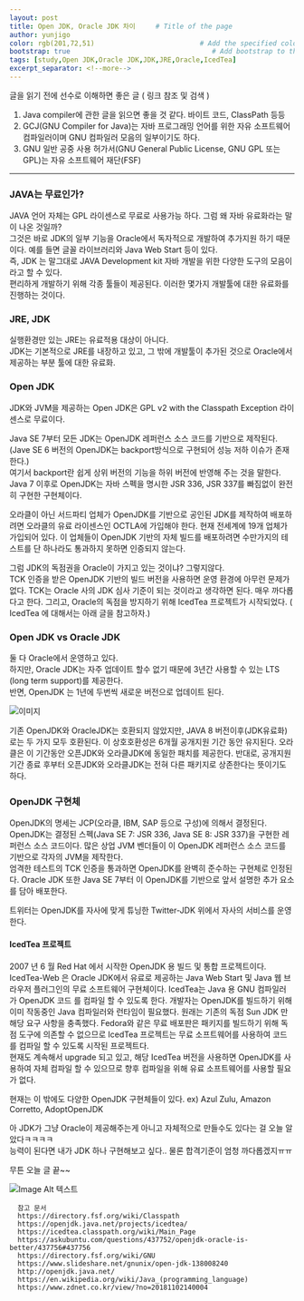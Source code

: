 ```yaml
---
layout: post
title: Open JDK, Oracle JDK 차이     # Title of the page
author: yunjigo                   
color: rgb(201,72,51)                          # Add the specified color as feature image, and change link colors in post
bootstrap: true                                   # Add bootstrap to the page
tags: [study,Open JDK,Oracle JDK,JDK,JRE,Oracle,IcedTea]
excerpt_separator: <!--more-->
---
```


 <!--more-->
글을 읽기 전에 선수로 이해하면 좋은 글 ( 링크 참조 및 검색 )

 1. Java compiler에 관한 글을 읽으면 좋을 것 같다. 바이트 코드, ClassPath  등등
 2. GCJ(GNU Compiler for Java)는 자바 프로그래밍 언어를 위한 자유 소프트웨어 컴파일러이며 GNU 컴파일러 모음의 일부이기도 하다.
 3. GNU 일반 공중 사용 허가서(GNU General Public License, GNU GPL 또는 GPL)는 자유 소프트웨어 재단(FSF)

----
 

### JAVA는 무료인가?

JAVA 언어 자체는  GPL 라이센스로 무료로 사용가능 하다. 그럼 왜  자바 유료화라는 말이 나온 것일까?  
그것은 바로 JDK의 일부 기능을 Oracle에서 독자적으로 개발하여 추가지원 하기 때문이다. 예를 들면 글꼴 라이브러리와 Java Web Start 등이 있다.  
즉, JDK 는 말그대로 JAVA Development kit 자바 개발을 위한 다양한 도구의 모음이라고 할 수 있다.  
편리하게 개발하기 위해 각종 툴들이 제공된다. 이러한 몇가지 개발툴에 대한 유료화를 진행하는 것이다. 
    
      
      
  
  

### JRE, JDK
실행환경만 있는 JRE는 유료적용 대상이 아니다.  
JDK는 기본적으로 JRE를 내장하고 있고, 그 밖에 개발툴이 추가된 것으로 Oracle에서 제공하는 부분 툴에 대한 유료화.  
    
    
    
  


### Open JDK 
JDK와 JVM을 제공하는 Open JDK은 GPL v2 with the Classpath Exception 라이센스로 무료이다.
 
 
Java SE 7부터 모든 JDK는 OpenJDK 레퍼런스 소스 코드를 기반으로 제작된다. (Jave SE 6 버전의 OpenJDK는 backport방식으로 구현되어 성능 저하 이슈가 존재한다.)  
여기서 backport란 쉽게 상위 버전의 기능을 하위 버전에 반영해 주는 것을 말한다. 
Java 7 이후로 OpenJDK는 자바 스펙을 명시한 JSR 336, JSR 337를 빠짐없이 완전히 구현한 구현체이다.
  
  
오라클이 아닌 서드파티 업체가 OpenJDK를 기반으로 공인된 JDK를 제작하여 배포하려면 오라클의 유료 라이센스인 OCTLA에 가입해야 한다. 
현재 전세계에 19개 업체가 가입되어 있다. 이 업체들이 OpenJDK 기반의 자체 빌드를 배포하려면 수만가지의 테스트를 단 하나라도 통과하지 못하면 인증되지 않는다.  

  
  
그럼 JDK의 독점권을 Oracle이 가지고 있는 것이냐? 그렇지않다.  
TCK 인증을 받은 OpenJDK 기반의 빌드 버전을 사용하면 운영 환경에 아무런 문제가 없다. 
TCK는 Oracle 사의 JDK 심사 기준이 되는 것이라고 생각하면 된다. 매우 까다롭다고 한다. 
그리고, Oracle의 독점을 방지하기 위해 IcedTea 프로젝트가 시작되었다. ( IcedTea 에 대해서는 아래 글을 참고하자.)  

    
      
      

### Open JDK vs Oracle JDK
둘 다 Oracle에서 운영하고 있다.  
하지만, Oracle JDK는 자주 업데이트 할수 없기 때문에 3년간 사용할 수 있는 LTS (long term support)를 제공한다.  
반면, OpenJDK 는 1년에 두번씩 새로운 버전으로 업데이트 된다.  
  
![이미지](https://image.zdnet.co.kr/2018/11/02/yong2_0Jy4M2PR0vEYdy.jpg)  


기존 OpenJDK와 OracleJDK는 호환되지 않았지만, JAVA 8 버전이후(JDK유료화)로는 두 가지 모두 호환된다. 
이 상호호환성은 6개월 공개지원 기간 동안 유지된다. 
오라클은 이 기간동안 오픈JDK와 오라클JDK에 동일한 패치를 제공한다. 반대로, 공개지원 기간 종료 후부터 오픈JDK와 오라클JDK는 전혀 다른 패키지로 상존한다는 뜻이기도 하다.
    
      
       
       
  
  
### OpenJDK 구현체
OpenJDK의 명세는 JCP(오라클, IBM, SAP 등으로 구성)에 의해서 결정된다.   
OpenJDK는 결정된 스펙(Java SE 7: JSR 336, Java SE 8: JSR 337)을 구현한 레퍼런스 소스 코드이다. 많은 상업 JVM 벤더들이 이 OpenJDK 레퍼런스 소스 코드를 기반으로 각자의 JVM을 제작한다.   
엄격한 테스트의 TCK 인증을 통과하면 OpenJDK를 완벽히 준수하는 구현체로 인정된다. Oracle JDK 또한 Java SE 7부터 이 OpenJDK를 기반으로 앞서 설명한 추가 요소를 담아 배포한다.  
  
  
트위터는 OpenJDK를 자사에 맞게 튜닝한 Twitter-JDK 위에서 자사의 서비스를 운영한다. 
  
   
     
     


#### IcedTea 프로젝트 

2007 년 6 월 Red Hat 에서 시작한 OpenJDK 용 빌드 및 통합 프로젝트이다. 
IcedTea-Web 은 Oracle JDK에서 유료로 제공하는 Java Web Start 및 Java 웹 브라우저 플러그인의 무료 소프트웨어 구현체이다. 
IcedTea는 Java 용 GNU 컴파일러 가 OpenJDK 코드 를 컴파일 할 수 있도록 한다. 
개발자는 OpenJDK를 빌드하기 위해 이미 작동중인 Java 컴파일러와 런타임이 필요했다. 원래는 기존의 독점 Sun JDK 만 해당 요구 사항을 충족했다. 
Fedora와 같은 무료 배포판은 패키지를 빌드하기 위해 독점 도구에 의존할 수 없으므로 IcedTea 프로젝트는 무료 소프트웨어를 사용하여 코드를 컴파일 할 수 있도록 시작된 프로젝트다.  
현재도 계속해서 upgrade 되고 있고, 해당 IcedTea 버전을 사용하면 OpenJDK를 사용하여 자체 컴파일 할 수 있으므로 향후 컴파일을 위해 유료 소프트웨어를 사용할 필요가 없다.  
  
  

현재는 이 밖에도 다양한 OpenJDK 구현체들이 있다. ex) Azul Zulu, Amazon Corretto, AdoptOpenJDK

   
아 JDK가 그냥 Oracle이 제공해주는게 아니고 자체적으로 만들수도 있다는 걸 오늘 알았다ㅋㅋㅋㅋ   
능력이 된다면 내가 JDK 하나 구현해보고 싶다..  물론 합격기준이 엄청 까다롭겠지ㅠㅠ


무튼 오늘 글 끝~~
  
 
![Image Alt 텍스트]("http://app.jjalbang.today/jj1G9.gif")  


```
  참고 문서   
  https://directory.fsf.org/wiki/Classpath  
  https://openjdk.java.net/projects/icedtea/  
  https://icedtea.classpath.org/wiki/Main_Page    
  https://askubuntu.com/questions/437752/openjdk-oracle-is-better/437756#437756    
  https://directory.fsf.org/wiki/GNU   
  https://www.slideshare.net/gnunix/open-jdk-138008240    
  http://openjdk.java.net/    
  https://en.wikipedia.org/wiki/Java_(programming_language)    
  https://www.zdnet.co.kr/view/?no=20181102140004   
```
